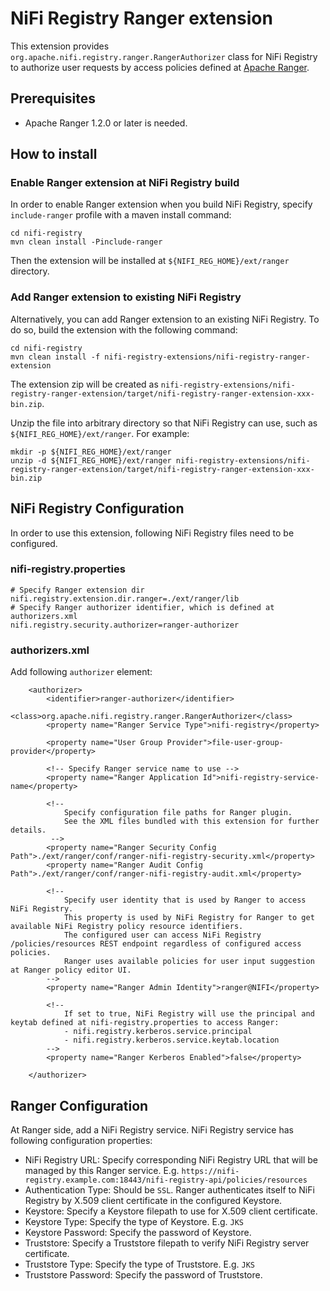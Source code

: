 <!--
  Licensed to the Apache Software Foundation (ASF) under one or more
  contributor license agreements.  See the NOTICE file distributed with
  this work for additional information regarding copyright ownership.
  The ASF licenses this file to You under the Apache License, Version 2.0
  (the "License"); you may not use this file except in compliance with
  the License.  You may obtain a copy of the License at
      http://www.apache.org/licenses/LICENSE-2.0
  Unless required by applicable law or agreed to in writing, software
  distributed under the License is distributed on an "AS IS" BASIS,
  WITHOUT WARRANTIES OR CONDITIONS OF ANY KIND, either express or implied.
  See the License for the specific language governing permissions and
  limitations under the License.
-->
# NiFi Registry Ranger extension

This extension provides `org.apache.nifi.registry.ranger.RangerAuthorizer` class for NiFi Registry to authorize user requests by access policies defined at [Apache Ranger](https://ranger.apache.org/).

## Prerequisites

* Apache Ranger 1.2.0 or later is needed.

## How to install

### Enable Ranger extension at NiFi Registry build

In order to enable Ranger extension when you build NiFi Registry, specify `include-ranger` profile with a maven install command:

```
cd nifi-registry
mvn clean install -Pinclude-ranger
```

Then the extension will be installed at `${NIFI_REG_HOME}/ext/ranger` directory.

### Add Ranger extension to existing NiFi Registry

Alternatively, you can add Ranger extension to an existing NiFi Registry.
To do so, build the extension with the following command:

```
cd nifi-registry
mvn clean install -f nifi-registry-extensions/nifi-registry-ranger-extension
```

The extension zip will be created as `nifi-registry-extensions/nifi-registry-ranger-extension/target/nifi-registry-ranger-extension-xxx-bin.zip`.

Unzip the file into arbitrary directory so that NiFi Registry can use, such as `${NIFI_REG_HOME}/ext/ranger`.
For example:

```
mkdir -p ${NIFI_REG_HOME}/ext/ranger
unzip -d ${NIFI_REG_HOME}/ext/ranger nifi-registry-extensions/nifi-registry-ranger-extension/target/nifi-registry-ranger-extension-xxx-bin.zip
```

## NiFi Registry Configuration

In order to use this extension, following NiFi Registry files need to be configured.

### nifi-registry.properties

```
# Specify Ranger extension dir
nifi.registry.extension.dir.ranger=./ext/ranger/lib
# Specify Ranger authorizer identifier, which is defined at authorizers.xml
nifi.registry.security.authorizer=ranger-authorizer
```

### authorizers.xml

Add following `authorizer` element:
```
    <authorizer>
        <identifier>ranger-authorizer</identifier>
        <class>org.apache.nifi.registry.ranger.RangerAuthorizer</class>
        <property name="Ranger Service Type">nifi-registry</property>

        <property name="User Group Provider">file-user-group-provider</property>

        <!-- Specify Ranger service name to use -->
        <property name="Ranger Application Id">nifi-registry-service-name</property>

        <!--
            Specify configuration file paths for Ranger plugin.
            See the XML files bundled with this extension for further details.
         -->
        <property name="Ranger Security Config Path">./ext/ranger/conf/ranger-nifi-registry-security.xml</property>
        <property name="Ranger Audit Config Path">./ext/ranger/conf/ranger-nifi-registry-audit.xml</property>

        <!--
            Specify user identity that is used by Ranger to access NiFi Registry.
            This property is used by NiFi Registry for Ranger to get available NiFi Registry policy resource identifiers.
            The configured user can access NiFi Registry /policies/resources REST endpoint regardless of configured access policies.
            Ranger uses available policies for user input suggestion at Ranger policy editor UI.
        -->
        <property name="Ranger Admin Identity">ranger@NIFI</property>

        <!--
            If set to true, NiFi Registry will use the principal and keytab defined at nifi-registry.properties to access Ranger:
            - nifi.registry.kerberos.service.principal
            - nifi.registry.kerberos.service.keytab.location
        -->
        <property name="Ranger Kerberos Enabled">false</property>

    </authorizer>
```

## Ranger Configuration

At Ranger side, add a NiFi Registry service. NiFi Registry service has following configuration properties:

- NiFi Registry URL: Specify corresponding NiFi Registry URL that will be managed by this Ranger service. E.g. `https://nifi-registry.example.com:18443/nifi-registry-api/policies/resources`
- Authentication Type: Should be `SSL`. Ranger authenticates itself to NiFi Registry by X.509 client certificate in the configured Keystore.
- Keystore: Specify a Keystore filepath to use for X.509 client certificate.
- Keystore Type: Specify the type of Keystore. E.g. `JKS`
- Keystore Password: Specify the password of Keystore.
- Truststore: Specify a Truststore filepath to verify NiFi Registry server certificate.
- Truststore Type: Specify the type of Truststore. E.g. `JKS`
- Truststore Password: Specify the password of Truststore.
